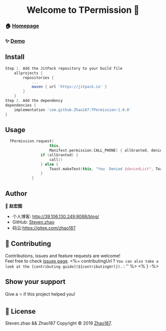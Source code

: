 <h1 align="center">Welcome to TPermission 👋</h1>

### 🏠 [Homepage](https://github.com/Zhao187/TPermission)
### ✨ [Demo](https://github.com/Zhao187/TPermission/tree/1.0.0/app)
## Install

```groovy
Step 1. Add the JitPack repository to your build file
	allprojects {
		repositories {
			...
			maven { url 'https://jitpack.io' }
		}
	}
Step 2. Add the dependency
dependencies {
	implementation 'com.github.Zhao187:TPermission:1.0.0'
}
```
## Usage

```kotlin
  TPermission.request(
                    this,
                    Manifest.permission.CALL_PHONE) { allGranted, deniedList ->
                if (allGranted) {
                    call()
                } else {
                    Toast.makeText(this, "You  Denied $deniedList", Toast.LENGTH_SHORT).show()
                }
            }
```


## Author

👤 **赵宏图**

* 个人博客: http://39.106.130.249:8088/blog/
* GitHub: [Steven.zhao](https://github.com/Zhao187)
* 码云:https://gitee.com/zhao187

## 🤝 Contributing

Contributions, issues and feature requests are welcome!<br />Feel free to check [issues page](<%= issuesUrl %>). <%= contributingUrl ? `You can also take a look at the [contributing guide](${contributingUrl}).` : '' %>
<% } -%>

## Show your support

Give a ⭐️ if this project helped you!


## 📝 License

Steven.zhao && Zhao187
Copyright © 2019 [Zhao187](https://github.com/Zhao187).<br />

